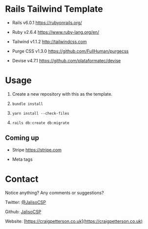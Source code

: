 # Rails Tailwind Template

- Rails v6.0.1
https://rubyonrails.org/

- Ruby v2.6.4
https://www.ruby-lang.org/en/

- Tailwind v1.1.2
http://tailwindcss.com

- Purge CSS v1.3.0
https://github.com/FullHuman/purgecss

- Devise v4.7.1
https://github.com/plataformatec/devise

# Usage

1. Create a new repository with this as the template.

2. `bundle install`

3. `yarn install --check-files`

4. `rails db:create db:migrate`

## Coming up

- Stripe
https://stripe.com

- Meta tags

# Contact

Notice anything? Any comments or suggestions?

Twitter: [@JalisoCSP](https://twitter.com/JalisoCSP)

Github: [JalisoCSP](https://github.com/JalisoCSP)

Website: [https://craigpetterson.co.uk](https://craigpetterson.co.uk)
